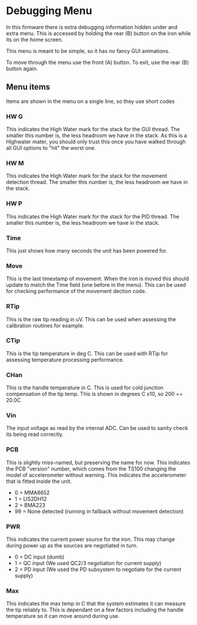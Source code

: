 # Debugging Menu

In this firmware there is extra debugging information hidden under and extra menu.
This is accessed by holding the rear (B) button on the iron while its on the home screen.

This menu is meant to be simple, so it has no fancy GUI animations.

To move through the menu use the front (A) button.
To exit, use the rear (B) button again.

## Menu items

Items are shown in the menu on a single line, so they use short codes

### HW G

This indicates the High Water mark for the stack for the GUI thread. The smaller this number is, the less headroom we have in the stack.
As this is a Highwater mater, you should only trust this once you have walked through all GUI options to "hit" the worst one.

### HW M

This indicates the High Water mark for the stack for the movement detection thread. The smaller this number is, the less headroom we have in the stack.

### HW P

This indicates the High Water mark for the stack for the PID thread. The smaller this number is, the less headroom we have in the stack.

### Time

This just shows how many seconds the unit has been powered for.

### Move

This is the last timestamp of movement. When the iron is moved this should update to match the Time field (one before in the menu).
This can be used for checking performance of the movement dection code.

### RTip

This is the raw tip reading in uV. This can be used when assessing the calibration routines for example.

### CTip

This is the tip temperature in deg C. 
This can be used with RTip for assessing temperature processing performance.

### CHan

This is the handle temperature in C. This is used for cold junction compensation of the tip temp.
This is shown in degrees C x10, so 200 == 20.0C

### Vin 

The input voltage as read by the internal ADC. Can be used to sanity check its being read correctly.

### PCB 

This is slightly miss-named, but preserving the name for now.
This indicates the PCB "version" number, which comes from the TS100 changing the model of accelerometer without warning.
This indicates the accelerometer that is fitted inside the unit.

- 0 = MMA8652
- 1 = LIS2DH12
- 2 = BMA223
- 99 = None detected (running in fallback without movement detection)

### PWR 

This indicates the current power source for the iron.
This may change during power up as the sources are negotiated in turn.

- 0 = DC input (dumb)
- 1 = QC input (We used QC2/3 negotiation for current supply)
- 2 = PD input (We used the PD subsystem to negotiate for the current supply)

### Max 

This indicates the max temp in C that the system estimates it can measure the tip reliably to.
This is dependant on a few factors including the handle temperature so it can move around during use.